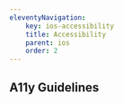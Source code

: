 ```yaml
---
eleventyNavigation:
    key: ios-accessibility
    title: Accessibility
    parent: ios
    order: 2
---
```



## A11y Guidelines

